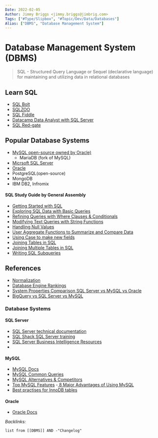 ```yaml
---
Date: 2022-02-05
Author: Jimmy Briggs <jimmy.briggs@jimbrig.com>
Tags: ["#Type/Slipbox", "#Topic/Dev/Data/Databases"]
Alias: ["DBMS", "Database Management System"]
---
```


# Database Management System (DBMS)

> SQL - Structured Query Language or Sequel (declarative language) for maintaining and utilizing data in relational databases

## Learn SQL

-   [SQL Bolt](https://sqlbolt.com/)
-   [SQLZOO](https://sqlzoo.net/)
-   [SQL Fiddle](http://sqlfiddle.com/)
-   [Datacamp Data Analyst with SQL Server](https://learn.datacamp.com/career-tracks/data-analyst-with-sql-server)
-   [SQL Red-gate](https://www.red-gate.com/simple-talk/sql/)

## Popular Database Systems

- [MySQL open-source owned by Oracle)](#mysql)
  -  MariaDB (fork of MySQL)
- [Micrsoft SQL Server](#sql-server)
- [Oracle](#oracle)
- PostgreSQL(open-source)
- MongoDB
- IBM DB2, Infromix

#### SQL Study Guide by General Assembly

- [Getting Started with SQL](https://ga-create-api.s3.amazonaws.com/studyguides/getting-started-with-sql-6c347a.pdf)
- [Exploring SQL Data with Basic Queries](https://ga-create-api.s3.amazonaws.com/studyguides/exploring-sql-data-with-basic-7a1081.pdf)
- [Refining Queries with Where Clauses & Conditionals](https://ga-create-api.s3.amazonaws.com/studyguides/refining-queries-with-where-cl-be95c6.pdf)
- [Modifying Text Queries with String Functions](https://ga-create-api.s3.amazonaws.com/studyguides/refining-queries-with-where-cl-be95c6.pdf)
- [Handling Null Values](https://ga-create-api.s3.amazonaws.com/studyguides/handling-null-values-79b9a4.pdf)
- [User Aggregate Functions to Summarize and Compare Data](https://ga-create-api.s3.amazonaws.com/studyguides/use-aggregate-functions-to-sum-1ac54d.pdf)
- [Using Case to make new fields](https://ga-create-api.s3.amazonaws.com/studyguides/using-case-to-make-new-fields-290c4d.pdf)
- [Joining Tables in SQL](https://ga-create-api.s3.amazonaws.com/studyguides/joining-tables-in-sql-7346ca.pdf)
- [Joining Multiple Tables in SQL](https://ga-create-api.s3.amazonaws.com/studyguides/joining-multiple-tables-in-sql-a10f9b.pdf)
- [Writing SQL Subqueries](https://ga-create-api.s3.amazonaws.com/studyguides/writing-sql-subqueries-768a7a.pdf)


## References

- [Normalization](https://beginnersbook.com/2015/05/normalization-in-dbms/)
- [Database Engine Rankings](https://db-engines.com/en/ranking)
- [System Properties Comparison SQL Server vs MySQL vs Oracle](https://db-engines.com/en/system/Microsoft+SQL+Server%3BMySQL%3BOracle) 
- [BigQuery vs SQL Server vs MySQL](https://db-engines.com/en/system/Google+BigQuery%3BMicrosoft+SQL+Server%3BMySQL)

### Database Systems

#### SQL Server

- [SQL Server technical documentation](https://docs.microsoft.com/en-us/sql/sql-server/?view=sql-server-ver15)
- [SQL Shack SQL Server training](https://www.sqlshack.com/sql-server-training/)
- [SQL Server Business Intelligence Resources](https://www.mssqltips.com/sql-server-business-intelligence-resources/)
- 
#### MySQL

- [MySQL Docs](https://dev.mysql.com/doc/refman/8.0/en/select.html)
- [MySQL Common Queries](https://dev.mysql.com/doc/refman/8.0/en/examples.html)
- [MySQL Alternatives & Competitors](http://g2.com/products/mysql/competitors)
- [Top MySQL Features](https://searchitchannel.techtarget.com/feature/What-are-the-top-MySQL-features-What-is-MySQL)
-[ 8 Major Advantages of Using MySQL](https://www.datamation.com/storage/8-major-advantages-of-using-mysql/)
- [Best practises for InnoDB tables](https://dev.mysql.com/doc/refman/8.0/en/innodb-best-practices.html)

#### Oracle

- [Oracle Docs](https://docs.oracle.com/cd/B28359_01/server.111/b28286/toc.htm)

*Backlinks:*

```dataview
list from [[DBMS]] AND -"Changelog"
```